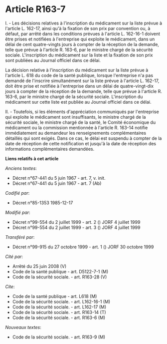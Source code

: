 # Article R163-7

I. - Les décisions relatives à l'inscription du médicament sur la liste prévue à l'article L. 162-17, ainsi qu'à la fixation
de son prix par convention ou, à défaut, par arrêté dans les conditions prévues à l'article L. 162-16-1 doivent être prises
et notifiées à l'entreprise qui exploite le médicament, dans un délai de cent quatre-vingts jours à compter de la réception
de la demande, telle que prévue à l'article R. 163-6, par le ministre chargé de la sécurité sociale. L'inscription du
médicament sur la liste et la fixation de son prix sont publiées au Journal officiel dans ce délai.

La décision relative à l'inscription du médicament sur la liste prévue à l'article L. 618 du code de la santé publique,
lorsque l'entreprise n'a pas demandé de l'inscrire simultanément sur la liste prévue à l'article L. 162-17, doit être prise
et notifiée à l'entreprise dans un délai de quatre-vingt-dix jours à compter de la réception de la demande, telle que prévue
à l'article R. 163-6, par le ministre chargé de la sécurité sociale. L'inscription du médicament sur cette liste est publiée
au Journal officiel dans ce délai.

II. - Toutefois, si les éléments d'appréciation communiqués par l'entreprise qui exploite le médicament sont insuffisants, le
ministre chargé de la sécurité sociale, le ministre chargé de la santé, le Comité économique du médicament ou la commission
mentionnée à l'article R. 163-14 notifie immédiatement au demandeur les renseignements complémentaires détaillés qui sont
exigés. Dans ce cas, le délai est suspendu à compter de la date de réception de cette notification et jusqu'à la date de
réception des informations complémentaires demandées.

**Liens relatifs à cet article**

_Anciens textes_:

  - Décret n°67-441 du 5 juin 1967 - art. 7, v. init.
  - Décret n°67-441 du 5 juin 1967 - art. 7 (Ab)

_Codifié par_:

  - Décret n°85-1353 1985-12-17

_Modifié par_:

  - Décret n°99-554 du 2 juillet 1999 - art. 2 () JORF 4 juillet 1999
  - Décret n°99-554 du 2 juillet 1999 - art. 3 () JORF 4 juillet 1999

_Transféré par_:

  - Décret n°99-915 du 27 octobre 1999 - art. 1 () JORF 30 octobre 1999

_Cité par_:

  - Arrêté du 25 juin 2008 (V)
  - Code de la santé publique - art. D5122-7-1 (M)
  - Code de la sécurité sociale. - art. R163-28 (V)

_Cite_:

  - Code de la santé publique - art. L618 (M)
  - Code de la sécurité sociale. - art. L162-16-1 (M)
  - Code de la sécurité sociale. - art. L162-17 (M)
  - Code de la sécurité sociale. - art. R163-14 (T)
  - Code de la sécurité sociale. - art. R163-6 (M)

_Nouveaux textes_:

  - Code de la sécurité sociale. - art. R163-9 (M)
